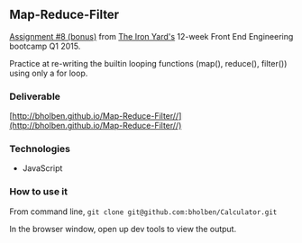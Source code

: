
## Map-Reduce-Filter

[Assignment #8 (bonus)](https://github.com/tiy-atl-js-q1-2015/Assignments) from [The Iron Yard's](http://theironyard.com/locations/atlanta/) 12-week Front End Engineering bootcamp Q1 2015.

Practice at re-writing the builtin looping functions (map(), reduce(), filter()) using only a for loop.

### Deliverable
[http://bholben.github.io/Map-Reduce-Filter//](http://bholben.github.io/Map-Reduce-Filter//)

### Technologies
  * JavaScript

### How to use it

From command line, `git clone git@github.com:bholben/Calculator.git`

In the browser window, open up dev tools to view the output.

